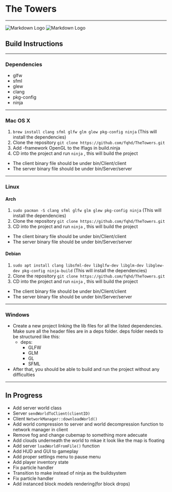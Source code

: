 # The Towers
---

![Markdown Logo](https://img.shields.io/badge/build-stable-brightgreen)
![Markdown Logo](https://img.shields.io/badge/version-1.1.0-blue)

## Build Instructions
---
### Dependencies
- glfw
- sfml
- glew
- clang
- pkg-config
- ninja
---
### Mac OS X
1. `brew install clang sfml glfw glm glew pkg-config ninja` (This will install the dependencies)
1. Clone the repository `git clone https://github.com/fqhd/TheTowers.git`
1. Add -framework OpenGL to the lflags in build.ninja
1. CD into the project and run `ninja` , this will build the project
- The client binary file should be under bin/Client/client
- The server binary file should be under bin/Server/server
---
### Linux

#### Arch
1. `sudo pacman -S clang sfml glfw glm glew pkg-config ninja` (This will install the dependencies)
1. Clone the repository `git clone https://github.com/fqhd/TheTowers.git`
1. CD into the project and run `ninja` , this will build the project
- The client binary file should be under bin/Client/client
- The server binary file should be under bin/Server/server

#### Debian
1. `sudo apt install clang libsfml-dev libglfw-dev libglm-dev libglew-dev pkg-config ninja-build` (This will install the dependencies)
1. Clone the repository `git clone https://github.com/fqhd/TheTowers.git`
1. CD into the project and run `ninja` , this will build the project
- The client binary file should be under bin/Client/client
- The server binary file should be under bin/Server/server

---
### Windows
- Create a new project linking the lib files for all the listed dependencies. Make sure all the header files are in a deps folder. deps folder needs to be structured like this:
  - deps:
    - GLFW
    - GLM
    - GL
    - SFML
- After that, you should be able to build and run the project without any difficulties
---
## In Progress
- Add server world class
- Server `sendWorldToClient(clientID)`
- Client `NetworkManager::downloadWorld()`
- Add world compression to server and world decompression function to network manager in client
- Remove fog and change cubemap to something more adecuate
- Add clouds underneath the world to mkae it look like the map is floating
- Add server `loadWorldFromFile()` function
- Add HUD and GUI to gameplay
- Add proper settings menu to pause menu
- Add player inventory state
- Fix particle handler
- Transition to make instead of ninja as the buildsystem
- Fix particle handler
- Add instanced block models rendering(for block drops)
